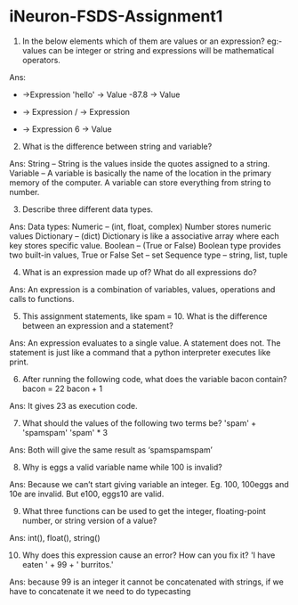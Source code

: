 # iNeuron-FSDS-Assignment1

1. In the below elements which of them are values or an expression? eg:- values can be integer or string and expressions will be mathematical operators.

Ans: 
* ->Expression
'hello' -> Value
-87.8 -> Value
-  -> Expression
/ -> Expression
+	-> Expression
6 -> Value

2. What is the difference between string and variable?

Ans: String – String is the values inside the quotes assigned to a string.
Variable – A variable is basically the name of the location in the primary memory of the computer. A variable can store everything from string to number.

3. Describe three different data types.

Ans: Data types:
Numeric – (int, float, complex) Number stores numeric values
Dictionary – (dict) Dictionary is like a associative array where each key stores specific value.
Boolean – (True or False) Boolean type provides two built-in values, True or False
Set – set
Sequence type – string, list, tuple

4. What is an expression made up of? What do all expressions do?

Ans: An expression is a combination of variables, values, operations and calls to functions.

5. This assignment statements, like spam = 10. What is the difference between an expression and a statement?

Ans: An expression evaluates to a single value. A statement does not. The statement is just like a command that a python interpreter executes like print.

6. After running the following code, what does the variable bacon contain?
bacon = 22
bacon + 1

Ans: It gives 23 as execution code.

7. What should the values of the following two terms be?
'spam' + 'spamspam'
'spam' * 3

Ans: Both will give the same result as ‘spamspamspam’

8. Why is eggs a valid variable name while 100 is invalid?

Ans: Because we can’t start giving variable an integer. 
Eg. 100, 100eggs and 10e are invalid. But e100, eggs10 are valid.

9. What three functions can be used to get the integer, floating-point number, or string version of a value?

Ans: int(), float(), string()

10. Why does this expression cause an error? How can you fix it?
'I have eaten ' + 99 + ' burritos.'

Ans: because 99 is an integer it cannot be concatenated with strings, if we have to concatenate it we need to do typecasting
